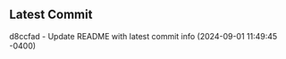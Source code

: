 
## Latest Commit
d8ccfad - Update README with latest commit info (2024-09-01 11:49:45 -0400) <Yunxi-Zhou>
